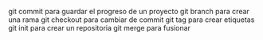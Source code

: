 git commit para guardar el progreso de un proyecto
git branch para crear una rama
git checkout para cambiar de commit
git tag para crear etiquetas
git init para crear un repositoria
git merge para fusionar

